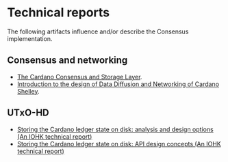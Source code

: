 # Technical reports

The following artifacts influence and/or describe the Consensus implementation.

## Consensus and networking

* [The Cardano Consensus and Storage Layer](/pdfs/report.pdf).
* [Introduction to the design of Data Diffusion and Networking of Cardano Shelley][network-report].

## UTxO-HD

* [Storing the Cardano ledger state on disk: analysis and design options (An IOHK technical report)](/pdfs/utxo-db.pdf)
* [Storing the Cardano ledger state on disk: API design concepts (An IOHK technical report)](/pdfs/utxo-db-api.pdf)


<!-- Links -->
[network-report]: https://ouroboros-network.cardano.intersectmbo.org/pdfs/network-design/
